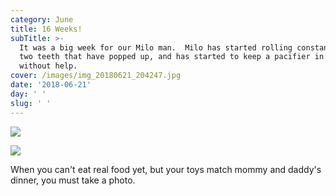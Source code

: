```yaml
---
category: June
title: 16 Weeks!
subTitle: >-
  It was a big week for our Milo man.  Milo has started rolling constantly, has
  two teeth that have popped up, and has started to keep a pacifier in his mouth
  without help.
cover: /images/img_20180621_204247.jpg
date: '2018-06-21'
day: ' '
slug: ' '
---
```

![](/images/img_20180621_204247.jpg)

![](/images/img_20180621_193405.jpg)

When you can't eat real food yet, but your toys match mommy and daddy's dinner, you must take a photo.  
